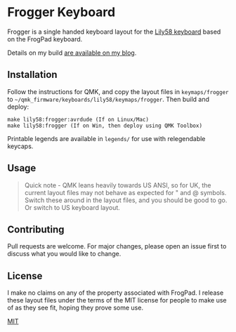 # Frogger Keyboard

Frogger is a single handed keyboard layout for the [Lily58 keyboard](https://github.com/kata0510/Lily58) based on the 
FrogPad keyboard.

Details on my build [are available on my blog](https://www.kianryan.co.uk/2024-02-16-one-handed-accessible-keyboard-inspired-by-frogpad/).

## Installation


Follow the instructions for QMK, and copy the layout files in ```keymaps/frogger``` to ```~/qmk_firmware/keyboards/lily58/keymaps/frogger```.
Then build and deploy:

```
make lily58:frogger:avrdude (If on Linux/Mac)
make lily58:frogger (If on Win, then deploy using QMK Toolbox)

```
Printable legends are available in ```legends/``` for use with relegendable keycaps.

## Usage

> Quick note - QMK leans heavily towards US ANSI, so for UK, the current layout files may not behave as expected
> for " and @ symbols.  Switch these around in the layout files, and you should be good to go.  Or switch to US 
> keyboard layout.

## Contributing

Pull requests are welcome. For major changes, please open an issue first
to discuss what you would like to change.

## License

I make no claims on any of the property associated with FrogPad.  I release these layout files under the terms 
of the MIT license for people to make use of as they see fit, hoping they prove some use.

[MIT](https://choosealicense.com/licenses/mit/)